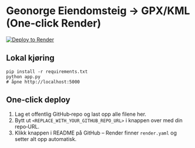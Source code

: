 # Geonorge Eiendomsteig → GPX/KML (One‑click Render)

[![Deploy to Render](https://render.com/images/deploy-to-render-button.svg)](https://render.com/deploy?repo=<REPLACE_WITH_YOUR_GITHUB_REPO_URL>)

## Lokal kjøring
```
pip install -r requirements.txt
python app.py
# åpne http://localhost:5000
```

## One‑click deploy
1. Lag et offentlig GitHub‑repo og last opp alle filene her.
2. Bytt ut `<REPLACE_WITH_YOUR_GITHUB_REPO_URL>` i knappen over med din repo‑URL.
3. Klikk knappen i README på GitHub – Render finner `render.yaml` og setter alt opp automatisk.
